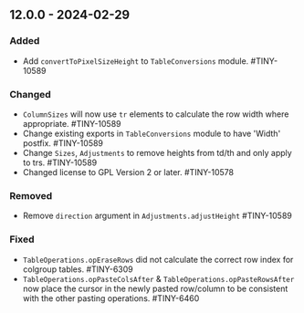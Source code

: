 ## 12.0.0 - 2024-02-29

### Added
- Add `convertToPixelSizeHeight` to `TableConversions` module. #TINY-10589

### Changed
- `ColumnSizes` will now use `tr` elements to calculate the row width where appropriate. #TINY-10589
- Change existing exports in `TableConversions` module to have 'Width' postfix. #TINY-10589
- Change `Sizes`, `Adjustments` to remove heights from td/th and only apply to trs. #TINY-10589
- Changed license to GPL Version 2 or later. #TINY-10578

### Removed
- Remove `direction` argument in `Adjustments.adjustHeight` #TINY-10589

### Fixed
- `TableOperations.opEraseRows` did not calculate the correct row index for colgroup tables. #TINY-6309
- `TableOperations.opPasteColsAfter` & `TableOperations.opPasteRowsAfter` now place the cursor in the newly pasted row/column to be consistent with the other pasting operations. #TINY-6460

